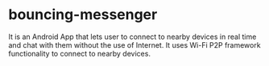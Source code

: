 # bouncing-messenger
It is an Android App that lets user to connect to nearby devices in real time and chat with them
without the use of Internet. It uses Wi-Fi P2P framework functionality to connect to nearby
devices.
